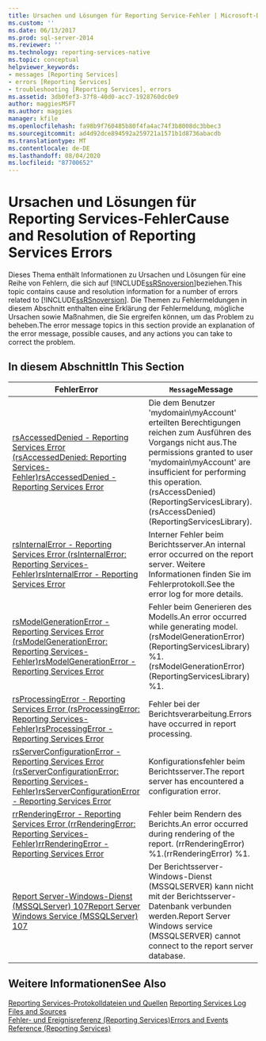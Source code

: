 ```yaml
---
title: Ursachen und Lösungen für Reporting Service-Fehler | Microsoft-Dokumentation
ms.custom: ''
ms.date: 06/13/2017
ms.prod: sql-server-2014
ms.reviewer: ''
ms.technology: reporting-services-native
ms.topic: conceptual
helpviewer_keywords:
- messages [Reporting Services]
- errors [Reporting Services]
- troubleshooting [Reporting Services], errors
ms.assetid: 3db0fef3-37f8-40d0-acc7-1928760dc0e9
author: maggiesMSFT
ms.author: maggies
manager: kfile
ms.openlocfilehash: fa98b9f760485b80f4fa4ac74f3b8008dc3bbec3
ms.sourcegitcommit: ad4d92dce894592a259721a1571b1d8736abacdb
ms.translationtype: MT
ms.contentlocale: de-DE
ms.lasthandoff: 08/04/2020
ms.locfileid: "87700652"
---
```

# <a name="cause-and-resolution-of-reporting-services-errors"></a><span data-ttu-id="6c791-102">Ursachen und Lösungen für Reporting Services-Fehler</span><span class="sxs-lookup"><span data-stu-id="6c791-102">Cause and Resolution of Reporting Services Errors</span></span>
  <span data-ttu-id="6c791-103">Dieses Thema enthält Informationen zu Ursachen und Lösungen für eine Reihe von Fehlern, die sich auf [!INCLUDE[ssRSnoversion](../../includes/ssrsnoversion-md.md)]beziehen.</span><span class="sxs-lookup"><span data-stu-id="6c791-103">This topic contains cause and resolution information for a number of errors related to [!INCLUDE[ssRSnoversion](../../includes/ssrsnoversion-md.md)].</span></span> <span data-ttu-id="6c791-104">Die Themen zu Fehlermeldungen in diesem Abschnitt enthalten eine Erklärung der Fehlermeldung, mögliche Ursachen sowie Maßnahmen, die Sie ergreifen können, um das Problem zu beheben.</span><span class="sxs-lookup"><span data-stu-id="6c791-104">The error message topics in this section provide an explanation of the error message, possible causes, and any actions you can take to correct the problem.</span></span>  
  
## <a name="in-this-section"></a><span data-ttu-id="6c791-105">In diesem Abschnitt</span><span class="sxs-lookup"><span data-stu-id="6c791-105">In This Section</span></span>  
  
|<span data-ttu-id="6c791-106">Fehler</span><span class="sxs-lookup"><span data-stu-id="6c791-106">Error</span></span>|<span data-ttu-id="6c791-107">`Message`</span><span class="sxs-lookup"><span data-stu-id="6c791-107">Message</span></span>|  
|-----------|-------------|  
|[<span data-ttu-id="6c791-108">rsAccessedDenied - Reporting Services Error (rsAccessedDenied: Reporting Services-Fehler)</span><span class="sxs-lookup"><span data-stu-id="6c791-108">rsAccessedDenied - Reporting Services Error</span></span>](rsaccesseddenied-reporting-services-error.md)|<span data-ttu-id="6c791-109">Die dem Benutzer 'mydomain\myAccount' erteilten Berechtigungen reichen zum Ausführen des Vorgangs nicht aus.</span><span class="sxs-lookup"><span data-stu-id="6c791-109">The permissions granted to user 'mydomain\myAccount' are insufficient for performing this operation.</span></span> <span data-ttu-id="6c791-110">(rsAccessDenied) (ReportingServicesLibrary).</span><span class="sxs-lookup"><span data-stu-id="6c791-110">(rsAccessDenied) (ReportingServicesLibrary).</span></span>|  
|[<span data-ttu-id="6c791-111">rsInternalError - Reporting Services Error (rsInternalError: Reporting Services-Fehler)</span><span class="sxs-lookup"><span data-stu-id="6c791-111">rsInternalError - Reporting Services Error</span></span>](rsinternalerror-reporting-services-error.md)|<span data-ttu-id="6c791-112">Interner Fehler beim Berichtsserver.</span><span class="sxs-lookup"><span data-stu-id="6c791-112">An internal error occurred on the report server.</span></span> <span data-ttu-id="6c791-113">Weitere Informationen finden Sie im Fehlerprotokoll.</span><span class="sxs-lookup"><span data-stu-id="6c791-113">See the error log for more details.</span></span>|  
|[<span data-ttu-id="6c791-114">rsModelGenerationError - Reporting Services Error (rsModelGenerationError: Reporting Services-Fehler)</span><span class="sxs-lookup"><span data-stu-id="6c791-114">rsModelGenerationError - Reporting Services Error</span></span>](rsmodelgenerationerror-reporting-services-error.md)|<span data-ttu-id="6c791-115">Fehler beim Generieren des Modells.</span><span class="sxs-lookup"><span data-stu-id="6c791-115">An error occurred while generating model.</span></span> <span data-ttu-id="6c791-116">(rsModelGenerationError) (ReportingServicesLibrary) %1.</span><span class="sxs-lookup"><span data-stu-id="6c791-116">(rsModelGenerationError) (ReportingServicesLibrary) %1.</span></span>|  
|[<span data-ttu-id="6c791-117">rsProcessingError - Reporting Services Error (rsProcessingError: Reporting Services-Fehler)</span><span class="sxs-lookup"><span data-stu-id="6c791-117">rsProcessingError - Reporting Services Error</span></span>](rsprocessingerror-reporting-services-error.md)|<span data-ttu-id="6c791-118">Fehler bei der Berichtsverarbeitung.</span><span class="sxs-lookup"><span data-stu-id="6c791-118">Errors have occurred in report processing.</span></span>|  
|[<span data-ttu-id="6c791-119">rsServerConfigurationError - Reporting Services Error (rsServerConfigurationError: Reporting Services-Fehler)</span><span class="sxs-lookup"><span data-stu-id="6c791-119">rsServerConfigurationError - Reporting Services Error</span></span>](rsserverconfigurationerror-reporting-services-error.md)|<span data-ttu-id="6c791-120">Konfigurationsfehler beim Berichtsserver.</span><span class="sxs-lookup"><span data-stu-id="6c791-120">The report server has encountered a configuration error.</span></span>|  
|[<span data-ttu-id="6c791-121">rrRenderingError - Reporting Services Error (rrRenderingError: Reporting Services-Fehler)</span><span class="sxs-lookup"><span data-stu-id="6c791-121">rrRenderingError - Reporting Services Error</span></span>](rrrenderingerror-reporting-services-error.md)|<span data-ttu-id="6c791-122">Fehler beim Rendern des Berichts.</span><span class="sxs-lookup"><span data-stu-id="6c791-122">An error occurred during rendering of the report.</span></span> <span data-ttu-id="6c791-123">(rrRenderingError) %1.</span><span class="sxs-lookup"><span data-stu-id="6c791-123">(rrRenderingError) %1.</span></span>|  
|[<span data-ttu-id="6c791-124">Report Server-Windows-Dienst &#40;MSSQLServer&#41; 107</span><span class="sxs-lookup"><span data-stu-id="6c791-124">Report Server Windows Service &#40;MSSQLServer&#41; 107</span></span>](../../relational-databases/errors-events/mssqlserver-107-database-engine-error.md)|<span data-ttu-id="6c791-125">Der Berichtsserver-Windows-Dienst (MSSQLSERVER) kann nicht mit der Berichtsserver-Datenbank verbunden werden.</span><span class="sxs-lookup"><span data-stu-id="6c791-125">Report Server Windows service (MSSQLSERVER) cannot connect to the report server database.</span></span>|  
  
## <a name="see-also"></a><span data-ttu-id="6c791-126">Weitere Informationen</span><span class="sxs-lookup"><span data-stu-id="6c791-126">See Also</span></span>  
 <span data-ttu-id="6c791-127">[Reporting Services-Protokolldateien und Quellen](../report-server/reporting-services-log-files-and-sources.md) </span><span class="sxs-lookup"><span data-stu-id="6c791-127">[Reporting Services Log Files and Sources](../report-server/reporting-services-log-files-and-sources.md) </span></span>  
 [<span data-ttu-id="6c791-128">Fehler- und Ereignisreferenz &#40;Reporting Services&#41;</span><span class="sxs-lookup"><span data-stu-id="6c791-128">Errors and Events Reference &#40;Reporting Services&#41;</span></span>](errors-and-events-reference-reporting-services.md)  
  
  
